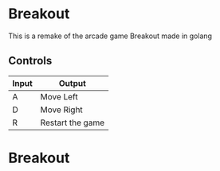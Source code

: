 # Breakout

This is a remake of the arcade game Breakout made in golang

## Controls

| Input | Output |
| ----- | ------ |
| A | Move Left |
| D | Move Right |
| R | Restart the game
# Breakout
